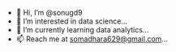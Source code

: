- 👋 Hi, I’m @sonugd9
- 👀 I’m interested in data science...
- 🌱 I’m currently learning data analytics...
- 📫 Reach me at somadhara629@gmail.com...

<!---
sonugd9/sonugd9 is a ✨ special ✨ repository because its `README.md` (this file) appears on your GitHub profile.
You can click the Preview link to take a look at your changes.
--->
